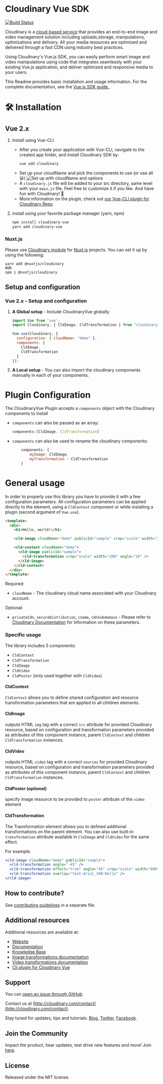 # Cloudinary Vue SDK

[![Build Status](https://travis-ci.org/cloudinary/cloudinary-vue.svg?branch=master)](https://travis-ci.org/cloudinary/cloudinary-vue)

Cloudinary is a [cloud-based service](https://cloudinary.com/solutions) that provides an end-to-end image and video management solution
including uploads,storage, manipulations, optimizations and delivery. 
All your media resources are optimized and delivered through a fast CDN using industry best practices.

Using Cloudinary's Vue.js SDK, you can easily perform smart image and video manipulations 
using code that integrates seamlessly with your existing Vue.js application, and deliver optimized and responsive media to your users.

This Readme provides basic installation and usage information. For the complete documentation, see the [Vue.js SDK guide](https://cloudinary.com/documentation/vue_integration)_

# 🛠️ Installation 
## Vue 2.x
1. Install using Vue-CLI
    - After you create your application with Vue-CLI, navigate to the created app folder, and install Cloudinary SDK by:
        ```bash
        vue add cloudinary
        ```
    - Set up your cloudName and pick the components to use (or use all 😃)
    ![Set up with cloudName and options](http://bit.ly/2WSKTf0)
    - A `cloudinary.js` file will be added to your src directory, same level with your `main.js` file. Feel free to customize it if you like. And have fun with Cloudinary! 🤟
    - More information on the plugin, check out [our Vue-CLI plugin for Cloudinary Repo](https://github.com/cloudinary/vue-cli-plugin-cloudinary)

2. install using your favorite package manager (yarn, npm)
    ```bash
    npm install cloudinary-vue
    yarn add cloudinary-vue
    ```

### Nuxt.js

Please use [Cloudinary module](https://cloudinary.nuxtjs.org/) for [Nuxt.js](https://nuxtjs.org) projects. You can set it up by using the following:

```
yarn add @nuxtjs/cloudinary
#OR
npm i @nuxtjs/cloudinary
```

## Setup and configuration

### Vue 2.x - Setup and configuration
1. **A Global setup** - Include CloudinaryVue globally
    ```javascript
    import Vue from 'vue';
    import Cloudinary, { CldImage, CldTransformation } from "cloudinary-vue";
    
    Vue.use(Cloudinary, {
      configuration: { cloudName: "demo" },
      components: {
        CldImage,
        CldTransformation
      }
    });
    ```
   
2. **A Local setup** - You can also import the cloudinary components manually in each of your components.

# Plugin Configuration
The CloudinaryVue Plugin accepts a `components` object with the Cloudinary components to install

   - `components` can also be passed as an array: 
      ```javascript
      components:[CldImage. CldTransformation]
      ```
 
   - `components` can also be used to rename the cloudinary components:   
       ```javascript
           components: {
               myImage: CldImage,
               myTransformation : CldTransformation
           }
       ```

# General usage

In order to properly use this library you have to provide it with a few configuration parameters. All configuration parameters can be applied directly to the element, using a `CldContext` component or while installing a plugin (second argument of `Vue.use`).

```html
<template>
  <div>
    <h1>Hello, world!</h1>

    <cld-image cloudName="demo" publicId="sample" crop="scale" width="300" />

    <cld-context cloudName="demo">
      <cld-image publicId="sample">
        <cld-transformation crop="scale" width="200" angle="10" />
      </cld-image>
    </cld-context>
  </div>
</template>
```

Required:

- `cloudName` - The cloudinary cloud name associated with your Cloudinary account.

Optional:

- `privateCdn`, `secureDistribution`, `cname`, `cdnSubdomain` - Please refer to [Cloudinary Documentation](https://cloudinary.com/documentation/react_integration#3_set_cloudinary_configuration_parameters) for information on these parameters.

### Specific usage

The library includes 5 components:

- `CldContext`
- `CldTransformation`
- `CldImage`
- `CldVideo`
- `CldPoster` (only used together with `CldVideo`)

#### CldContext

`CldContext` allows you to define shared configuration and resource transformation parameters that are applied to all children elements.

#### CldImage

outputs HTML `img` tag with a correct `src` attribute for provided Cloudinary resource, based on configuration and transformation parameters provided as attributes of this component instance, parent `CldContext` and children `CldTransformation` instances.

#### CldVideo

outputs HTML `video` tag with a correct `sources` for provided Cloudinary resource, based on configuration and transformation parameters provided as attributes of this component instance, parent `CldContext` and children `CldTransformation` instances.

#### CldPoster (optional)
specify image resource to be provided to `poster` attribute of the `video` element

#### CldTransformation

The Transformation element allows you to defined additional transformations on the parent element. You can also use built-in `transformation` attribute available in `CldImage` and `CldVideo` for the same effect.

For example:

```jsx
<cld-image cloudName="demo" publicId="sample">
  <cld-transformation angle="-45" />
  <cld-transformation effect="trim" angle="45" crop="scale" width="600" />
  <cld-transformation overlay="text:Arial_100:Hello" />
</cld-image>
```

## How to contribute?

See [contributing guidelines](/CONTRIBUTING.md) in a separate file.

## Additional resources

Additional resources are available at:

- [Website](http://cloudinary.com)
- [Documentation](https://cloudinary.com/documentation/vue_integration)
- [Knowledge Base](http://support.cloudinary.com/forums)
- [Image transformations documentation](http://cloudinary.com/documentation/image_transformations)
- [Video transformations documentation](https://cloudinary.com/documentation/video_manipulation_and_delivery#video_transformations_reference)
- [Cli plugin for Cloudinary Vue](https://github.com/cloudinary/vue-cli-plugin-cloudinary)

## Support

You can [open an issue through GitHub](https://github.com/CloudinaryLtd/cloudinary_vue/issues).

Contact us at [http://cloudinary.com/contact](http://cloudinary.com/contact).

Stay tuned for updates, tips and tutorials: [Blog](http://cloudinary.com/blog), [Twitter](https://twitter.com/cloudinary), [Facebook](http://www.facebook.com/Cloudinary).

## Join the Community

Impact the product, hear updates, test drive new features and more! Join [here](https://www.facebook.com/groups/CloudinaryCommunity).

## License

Released under the MIT license.
